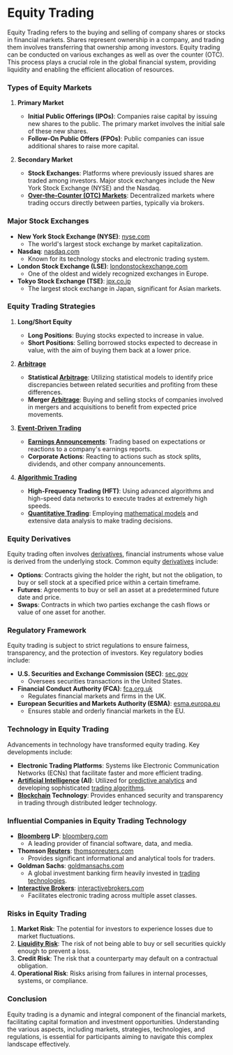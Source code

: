 # Equity Trading

Equity Trading refers to the buying and selling of company shares or stocks in financial markets. Shares represent ownership in a company, and trading them involves transferring that ownership among investors. Equity trading can be conducted on various exchanges as well as over the counter (OTC). This process plays a crucial role in the global financial system, providing liquidity and enabling the efficient allocation of resources.

### Types of Equity Markets

1. **Primary Market**
   - **Initial Public Offerings (IPOs)**: Companies raise capital by issuing new shares to the public. The primary market involves the initial sale of these new shares.
   - **Follow-On Public Offers (FPOs)**: Public companies can issue additional shares to raise more capital.

2. **Secondary Market**
   - **Stock Exchanges**: Platforms where previously issued shares are traded among investors. Major stock exchanges include the New York Stock Exchange (NYSE) and the Nasdaq.
   - **[Over-the-Counter (OTC) Markets](../o/over-the-counter_markets.md)**: Decentralized markets where trading occurs directly between parties, typically via brokers.

### Major Stock Exchanges

- **New York Stock Exchange (NYSE)**: [nyse.com](https://www.nyse.com)
  - The world's largest stock exchange by market capitalization.
- **Nasdaq**: [nasdaq.com](https://www.nasdaq.com)
  - Known for its technology stocks and electronic trading system.
- **London Stock Exchange (LSE)**: [londonstockexchange.com](https://www.londonstockexchange.com)
  - One of the oldest and widely recognized exchanges in Europe.
- **Tokyo Stock Exchange (TSE)**: [jpx.co.jp](https://www.jpx.co.jp/english)
  - The largest stock exchange in Japan, significant for Asian markets.

### Equity Trading Strategies

1. **Long/Short Equity**
   - **Long Positions**: Buying stocks expected to increase in value.
   - **Short Positions**: Selling borrowed stocks expected to decrease in value, with the aim of buying them back at a lower price.

2. **[Arbitrage](../a/arbitrage.md)**
   - **Statistical [Arbitrage](../a/arbitrage.md)**: Utilizing statistical models to identify price discrepancies between related securities and profiting from these differences.
   - **Merger [Arbitrage](../a/arbitrage.md)**: Buying and selling stocks of companies involved in mergers and acquisitions to benefit from expected price movements.

3. **[Event-Driven Trading](../e/event-driven_trading.md)**
   - **[Earnings Announcements](../e/earnings_announcements.md)**: Trading based on expectations or reactions to a company's earnings reports.
   - **Corporate Actions**: Reacting to actions such as stock splits, dividends, and other company announcements.

4. **[Algorithmic Trading](../a/algorithmic_trading.md)**
   - **High-Frequency Trading (HFT)**: Using advanced algorithms and high-speed data networks to execute trades at extremely high speeds.
   - **[Quantitative Trading](../q/quantitative_trading.md)**: Employing [mathematical models](../m/mathematical_models_in_trading.md) and extensive data analysis to make trading decisions.

### Equity Derivatives

Equity trading often involves [derivatives](../d/derivatives.md), financial instruments whose value is derived from the underlying stock. Common equity [derivatives](../d/derivatives.md) include:

- **Options**: Contracts giving the holder the right, but not the obligation, to buy or sell stock at a specified price within a certain timeframe.
- **Futures**: Agreements to buy or sell an asset at a predetermined future date and price.
- **Swaps**: Contracts in which two parties exchange the cash flows or value of one asset for another.

### Regulatory Framework

Equity trading is subject to strict regulations to ensure fairness, transparency, and the protection of investors. Key regulatory bodies include:

- **U.S. Securities and Exchange Commission (SEC)**: [sec.gov](https://www.sec.gov)
  - Oversees securities transactions in the United States.
- **Financial Conduct Authority (FCA)**: [fca.org.uk](https://www.fca.org.uk)
  - Regulates financial markets and firms in the UK.
- **European Securities and Markets Authority (ESMA)**: [esma.europa.eu](https://www.esma.europa.eu)
  - Ensures stable and orderly financial markets in the EU.

### Technology in Equity Trading

Advancements in technology have transformed equity trading. Key developments include:

- **Electronic Trading Platforms**: Systems like Electronic Communication Networks (ECNs) that facilitate faster and more efficient trading.
- **[Artificial Intelligence](../a/artificial_intelligence_in_trading.md) (AI)**: Utilized for [predictive analytics](../p/predictive_analytics.md) and developing sophisticated [trading algorithms](../t/trading_algorithms.md).
- **[Blockchain](../b/blockchain_in_trading.md) Technology**: Provides enhanced security and transparency in trading through distributed ledger technology.

### Influential Companies in Equity Trading Technology

- **[Bloomberg](../b/bloomberg.md) LP**: [bloomberg.com](https://www.bloomberg.com/company)
  - A leading provider of financial software, data, and media.
- **Thomson [Reuters](../r/reuters.md)**: [thomsonreuters.com](https://www.thomsonreuters.com)
  - Provides significant informational and analytical tools for traders.
- **Goldman Sachs**: [goldmansachs.com](https://www.goldmansachs.com)
  - A global investment banking firm heavily invested in [trading technologies](../t/trading_technologies.md).
- **[Interactive Brokers](../i/interactive_brokers.md)**: [interactivebrokers.com](https://www.interactivebrokers.com)
  - Facilitates electronic trading across multiple asset classes.

### Risks in Equity Trading

1. **Market Risk**: The potential for investors to experience losses due to market fluctuations.
2. **[Liquidity Risk](../l/liquidity_risk.md)**: The risk of not being able to buy or sell securities quickly enough to prevent a loss.
3. **Credit Risk**: The risk that a counterparty may default on a contractual obligation.
4. **Operational Risk**: Risks arising from failures in internal processes, systems, or compliance.

### Conclusion

Equity trading is a dynamic and integral component of the financial markets, facilitating capital formation and investment opportunities. Understanding the various aspects, including markets, strategies, technologies, and regulations, is essential for participants aiming to navigate this complex landscape effectively.
